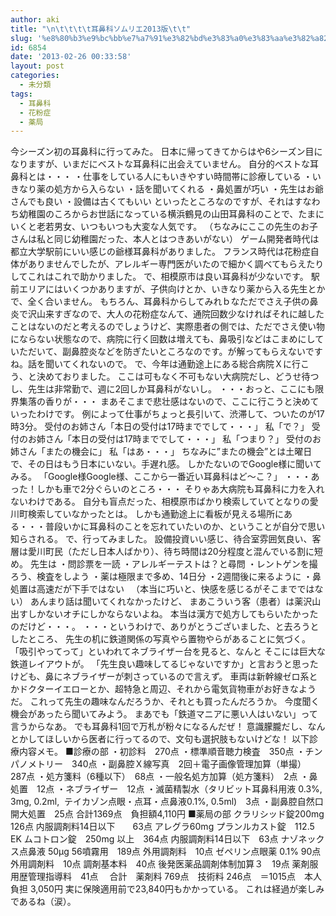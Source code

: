 ```yaml
---
author: aki
title: "\n\t\t\t\t耳鼻科ソムリエ2013版\t\t"
slug: '%e8%80%b3%e9%bc%bb%e7%a7%91%e3%82%bd%e3%83%a0%e3%83%aa%e3%82%a82013%e7%89%88'
id: 6854
date: '2013-02-26 00:33:58'
layout: post
categories:
  - 未分類
tags:
  - 耳鼻科
  - 花粉症
  - 薬局
---
```


今シーズン初の耳鼻科に行ってみた。 日本に帰ってきてからはや6シーズン目になりますが、いまだにベストな耳鼻科に出会えていません。 自分的ベストな耳鼻科とは・・・ ・仕事をしている人にもいきやすい時間帯に診療している ・いきなり薬の処方から入らない ・話を聞いてくれる ・鼻処置が巧い ・先生はお爺さんでも良い ・設備は古くてもいい といったところなのですが、それはすなわち幼稚園のころからお世話になっている横浜鶴見の山田耳鼻科のことで、たまにいくと老若男女、いつもいつも大変な人気です。 （ちなみにここの先生のお子さんは私と同じ幼稚園だった、本人とはつきあいがない） ゲーム開発者時代は都立大学駅前にいい感じの爺様耳鼻科がありました。 フランス時代は花粉症自体がありませんでしたが、アレルギー専門医がいたので細かく調べてもらえたりしてこれはこれで助かりました。 で、相模原市は良い耳鼻科が少ないです。 駅前エリアにはいくつかありますが、子供向けとか、いきなり薬から入る先生とかで、全く合いません。 もちろん、耳鼻科からしてみれｂなただでさえ子供の鼻炎で沢山来すぎなので、大人の花粉症なんて、通院回数少なければそれに越したことはないのだと考えるのでしょうけど、実際患者の側では、ただでさえ使い物にならない状態なので、病院に行く回数は増えても、鼻吸引などはこまめにしていただいて、副鼻腔炎などを防ぎたいところなのです。が解ってもらえないですね。話を聞いてくれないので。 で、今年は通勤途上にある総合病院Ｘに行こう、と決めておりました。 ここは可もなく不可もない大病院だし、どうせ待つし、先生は非常勤で、週に2回しか耳鼻科がないし。 ・・・おっと、ここにも限界集落の香りが・・・ まあそこまで悲壮感はないので、ここに行こうと決めていったわけです。 例によって仕事がちょっと長引いて、渋滞して、ついたのが17時3分。 受付のお姉さん「本日の受付は17時まででして・・・」 私「で？」 受付のお姉さん「本日の受付は17時まででして・・・」 私「つまり？」 受付のお姉さん「またの機会に」 私「はあ・・・」 ちなみに”またの機会”とは土曜日で、その日はもう日本にいない。手遅れ感。 しかたないのでGoogle様に聞いてみる。 「Google様Google様、ここから一番近い耳鼻科はど～こ？」 ・・・あった！しかも車で2分ぐらいのところ・・・ そりゃあ大病院も耳鼻科に力を入れないわけである。 自分も盲点だった、相模原市ばかり検索していてとなりの愛川町検索していなかったとは。 しかも通勤途上に看板が見える場所にある・・・普段いかに耳鼻科のことを忘れていたいのか、ということが自分で思い知らされる。 で、行ってみました。 設備投資いい感じ、待合室雰囲気良い、客層は愛川町民（ただし日本人ばかり）、待ち時間は20分程度と混んでいる割に短め。 先生は ・問診票を一読 ・アレルギーテストは？と尋問 ・レントゲンを撮ろう、検査をしよう ・薬は極限まで多め、14日分 ・2週間後に来るように ・鼻処置は高速だが下手ではない 　（本当に巧いと、快感を感じるがそこまでではない） あんまり話は聞いてくれなかったけど、 まあこういう客（患者）は薬沢山出すしかないオチにしかならないよね。 本当は漢方で処方してもらいたかったのだけど・・・。 ・・・というわけで、ありがとうございました、と去ろうとしたところ、 先生の机に鉄道関係の写真やら置物やらがあることに気づく。 「吸引やってって」といわれてネブライザー台を見ると、なんと そこには巨大な鉄道レイアウトが。 「先生良い趣味してるじゃないですか」と言おうと思ったけども、鼻にネブライザーが刺さっているので言えず。 車両は新幹線ゼロ系とかドクターイエローとか、超特急と周辺、それから電気貨物車がお好きなようだ。 これって先生の趣味なんだろうか、それとも買ったんだろうか。 今度聞く機会があったら聞いてみよう。 まあでも「鉄道マニアに悪い人はいない」って言うからなあ。 でも耳鼻科1回で万札が粉々になるんだぜ！ 意識朦朧だし、なんとかしてほしいから医者に行ってるので、文句も選択肢もないけどな！ 以下診療内容メモ。 ■診療の部 ・初診料　270点 ・標準順音聴力検査　350点 ・チンパノメトリー　340点 ・副鼻腔Ｘ線写真　2回＋電子画像管理加算（単撮）　287点 ・処方箋料（6種以下）　68点 ・一般名処方加算（処方箋料）　2点 ・鼻処置　12点 ・ネブライザー　12点 ・滅菌精製水（タリビット耳鼻科用液 0.3%, 3mg, 0.2ml,  テイカゾン点眼・点耳・点鼻液0.1%, 0.5ml)　3点 ・副鼻腔自然口開大処置　25点 合計1369点　負担額4,110円 ■薬局の部 クラリシッド錠200mg 126点 内服調剤料14日以下　　63点 アレグラ60mg プランルカスト錠　112.5 EK ムコトロン錠　250mg 以上　364点 内服調剤料14日以下　63点 ナゾネックス点鼻液 50μg 56噴霧用　189点 外用調剤料　10点 ゼペリン点眼薬 0.1% 90点 外用調剤料　10点 調剤基本料　40点 後発医薬品調剤体制加算３　19点 薬剤服用歴管理指導料　41点 　合計　薬剤料 769点　技術料 246点　＝1015点　本人負担 3,050円 実に保険適用前で23,840円もかかっている。 これは経過が楽しみであるね（涙）。